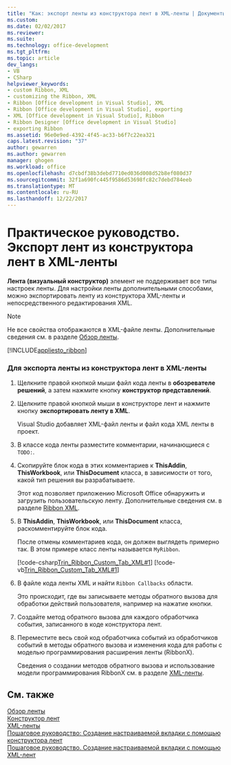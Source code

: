 ```yaml
---
title: "Как: экспорт ленты из конструктора лент в XML-ленты | Документы Microsoft"
ms.custom: 
ms.date: 02/02/2017
ms.reviewer: 
ms.suite: 
ms.technology: office-development
ms.tgt_pltfrm: 
ms.topic: article
dev_langs:
- VB
- CSharp
helpviewer_keywords:
- custom Ribbon, XML
- customizing the Ribbon, XML
- Ribbon [Office development in Visual Studio], XML
- Ribbon [Office development in Visual Studio], exporting
- XML [Office development in Visual Studio], Ribbon
- Ribbon Designer [Office development in Visual Studio]
- exporting Ribbon
ms.assetid: 96e0e9ed-4392-4f45-ac33-b6f7c22ea321
caps.latest.revision: "37"
author: gewarren
ms.author: gewarren
manager: ghogen
ms.workload: office
ms.openlocfilehash: d7cbdf38b3debd7710ed036d008d52b8ef080d37
ms.sourcegitcommit: 32f1a690fc445f9586d53698fc82c7debd784eeb
ms.translationtype: MT
ms.contentlocale: ru-RU
ms.lasthandoff: 12/22/2017
---
```

# <a name="how-to-export-a-ribbon-from-the-ribbon-designer-to-ribbon-xml"></a>Практическое руководство. Экспорт лент из конструктора лент в XML-ленты
  **Лента (визуальный конструктор)** элемент не поддерживает все типы настроек ленты. Для настройки ленты дополнительными способами, можно экспортировать ленту из конструктора XML-ленты и непосредственного редактирования XML.  
  
> [!NOTE]  
>  Не все свойства отображаются в XML-файле ленты. Дополнительные сведения см. в разделе [Обзор ленты](../vsto/ribbon-overview.md).  
  
 [!INCLUDE[appliesto_ribbon](../vsto/includes/appliesto-ribbon-md.md)]  
  
### <a name="to-export-a-ribbon-from-the-ribbon-designer-to-ribbon-xml"></a>Для экспорта ленты из конструктора лент в XML-ленты  
  
1.  Щелкните правой кнопкой мыши файл кода ленты в **обозревателе решений**, а затем нажмите кнопку **конструктор представлений**.  
  
2.  Щелкните правой кнопкой мыши в конструкторе лент и нажмите кнопку **экспортировать ленту в XML**.  
  
     Visual Studio добавляет XML-файл ленты и файл кода XML ленты в проект.  
  
3.  В классе кода ленты разместите комментарии, начинающиеся с `TODO:`.  
  
4.  Скопируйте блок кода в этих комментариев к **ThisAddin**, **ThisWorkbook**, или **ThisDocument** класса, в зависимости от того, какой тип решения вы разрабатываете.  
  
     Этот код позволяет приложению Microsoft Office обнаружить и загрузить пользовательскую ленту. Дополнительные сведения см. в разделе [Ribbon XML](../vsto/ribbon-xml.md).  
  
5.  В **ThisAddin**, **ThisWorkbook**, или **ThisDocument** класса, раскомментируйте блок кода.  
  
     После отмены комментариев кода, он должен выглядеть примерно так. В этом примере класс ленты называется `MyRibbon`.  
  
     [!code-csharp[Trin_Ribbon_Custom_Tab_XML#1](../vsto/codesnippet/CSharp/Trin_Ribbon_Custom_Tab_XML_O12/ThisAddIn.cs#1)]
     [!code-vb[Trin_Ribbon_Custom_Tab_XML#1](../vsto/codesnippet/VisualBasic/Trin_Ribbon_Custom_Tab_XML_O12/ThisAddIn.vb#1)]  
  
6.  В файле кода ленты XML и найти `Ribbon Callbacks` области.  
  
     Это происходит, где вы записываете методы обратного вызова для обработки действий пользователя, например на нажатие кнопки.  
  
7.  Создайте метод обратного вызова для каждого обработчика события, записанного в коде конструктора лент.  
  
8.  Переместите весь свой код обработчика событий из обработчиков событий в методы обратного вызова и изменения кода для работы с моделью программирования расширения ленты (RibbonX).  
  
     Сведения о создании методов обратного вызова и использование модели программирования RibbonX см. в разделе [XML-ленты](../vsto/ribbon-xml.md).  
  
## <a name="see-also"></a>См. также  
 [Обзор ленты](../vsto/ribbon-overview.md)   
 [Конструктор лент](../vsto/ribbon-designer.md)   
 [XML-ленты](../vsto/ribbon-xml.md)   
 [Пошаговое руководство: Создание настраиваемой вкладки с помощью конструктора лент](../vsto/walkthrough-creating-a-custom-tab-by-using-the-ribbon-designer.md)   
 [Пошаговое руководство. Создание настраиваемой вкладки с помощью XML-лент](../vsto/walkthrough-creating-a-custom-tab-by-using-ribbon-xml.md)  
  
  